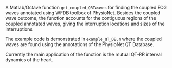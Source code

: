 A Matlab/Octave function `get_coupled_QRTwaves` for finding the
coupled ECG waves annotated using WFDB toolbox of PhysioNet. Besides
the coupled wave outcome, the function accounts for the contiguous
regions of the coupled annotated waves, giving the interruption
locations and sizes of the interruptions.

The example code is demonstrated in `example_QT_DB.m` where the
coupled waves are found using the annotations of the PhysioNet QT
Database.

Currently the main application of the function is the mutual QT-RR
interval dynamics of the heart.

